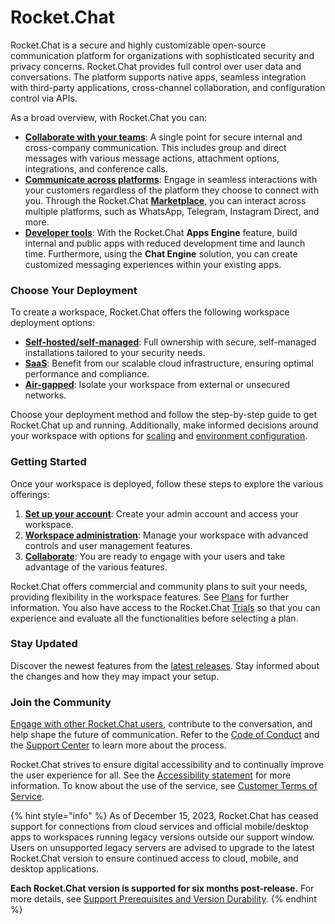 # Rocket.Chat

Rocket.Chat is a secure and highly customizable open-source communication platform for organizations with sophisticated security and privacy concerns. Rocket.Chat provides full control over user data and conversations. The platform supports native apps, seamless integration with third-party applications, cross-channel collaboration, and configuration control via APIs.

As a broad overview, with Rocket.Chat you can:

* [**Collaborate with your teams**](https://docs.rocket.chat/use-rocket.chat/user-guides): A single point for secure internal and cross-company communication. This includes group and direct messages with various message actions, attachment options, integrations, and conference calls.
* [**Communicate across platforms**](https://docs.rocket.chat/use-rocket.chat/omnichannel): Engage in seamless interactions with your customers regardless of the platform they choose to connect with you. Through the Rocket.Chat [**Marketplace**](https://docs.rocket.chat/extend-rocket.chat-capabilities/rocket.chat-marketplace), you can interact across multiple platforms, such as WhatsApp, Telegram, Instagram Direct, and more.
* [**Developer tools**](https://developer.rocket.chat/): With the Rocket.Chat **Apps Engine** feature, build internal and public apps with reduced development time and launch time. Furthermore, using the **Chat Engine** solution, you can create customized messaging experiences within your existing apps.

### **Choose Your Deployment**

To create a workspace, Rocket.Chat offers the following workspace deployment options:

* [**Self-hosted/self-managed**](https://docs.rocket.chat/deploy/deploy-rocket.chat): Full ownership with secure, self-managed installations tailored to your security needs.
* [**SaaS**](https://docs.rocket.chat/setup-and-configure/trials/saas-trial): Benefit from our scalable cloud infrastructure, ensuring optimal performance and compliance.
* [**Air-gapped**](https://docs.rocket.chat/setup-and-configure/rocket.chat-air-gapped-deployment): Isolate your workspace from external or unsecured networks.

Choose your deployment method and follow the step-by-step guide to get Rocket.Chat up and running. Additionally, make informed decisions around your workspace with options for [scaling](https://docs.rocket.chat/deploy/deploy-rocket.chat/scaling-rocket.chat) and [environment configuration](https://docs.rocket.chat/setup-and-configure/environment-configuration).

### Getting Started

Once your workspace is deployed, follow these steps to explore the various offerings:

1. [**Set up your account**](https://docs.rocket.chat/setup-and-configure/accessing-your-workspace): Create your admin account and access your workspace.
2. [**Workspace administration**](https://docs.rocket.chat/use-rocket.chat/workspace-administration): Manage your workspace with advanced controls and user management features.
3. [**Collaborate**](https://docs.rocket.chat/use-rocket.chat/user-guides): You are ready to engage with your users and take advantage of the various features.

Rocket.Chat offers commercial and community plans to suit your needs, providing flexibility in the workspace features. See [Plans](https://docs.rocket.chat/readme/our-plans) for further information. You also have access to the Rocket.Chat [Trials](https://docs.rocket.chat/setup-and-configure/trials) so that you can experience and evaluate all the functionalities before selecting a plan.

### **Stay Updated**

Discover the newest features from the [latest releases](https://github.com/RocketChat/Rocket.Chat/releases). Stay informed about the changes and how they may impact your setup.

### **Join the Community**

[Engage with other Rocket.Chat users](customer-center/support-center/community-resources.md), contribute to the conversation, and help shape the future of communication. Refer to the [Code of Conduct](https://developer.rocket.chat/contribute-to-rocket.chat/code\_of\_conduct) and the [Support Center](https://docs.rocket.chat/customer-center/support-center) to learn more about the process.

Rocket.Chat strives to ensure digital accessibility and to continually improve the user experience for all. See the [Accessibility statement](https://docs.rocket.chat/customer-center/legal-center/accessibility-statement) for more information. To know about the use of the service, see [Customer Terms of Service](https://docs.rocket.chat/applicable-terms/customer-terms-of-service).

{% hint style="info" %}
As of December 15, 2023, Rocket.Chat has ceased support for connections from cloud services and official mobile/desktop apps to workspaces running legacy versions outside our support window. Users on unsupported legacy servers are advised to upgrade to the latest Rocket.Chat version to ensure continued access to cloud, mobile, and desktop applications.&#x20;

**Each Rocket.Chat version is supported for six months post-release.** For more details, see [Support Prerequisites and Version Durability](https://docs.rocket.chat/customer-center/support-center/premium-support-plans/support-prerequisites-and-version-durability).
{% endhint %}
